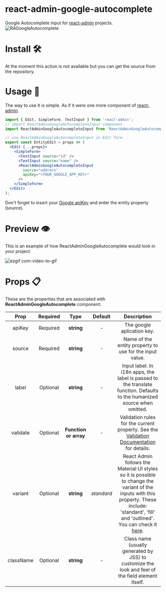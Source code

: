 # react-admin-google-autocomplete
Google Autocomplete input for [react-admin](https://marmelab.com/react-admin/) projects.
![RAGoogleAutocomplete](https://user-images.githubusercontent.com/36671173/122772124-f7439800-d29e-11eb-883f-cb299fa34e0a.jpg)

# Install 🛠️
At the moment this action is not available but you can get the source from the repository.

# Usage 📝
The way to use it is simple. As if it were one more component of [react-admin](https://marmelab.com/react-admin/).

```jsx
import { Edit, SimpleForm, TextInput } from 'react-admin';
// import ReactAdminGoogleAutocompleteInput component
import ReactAdminGoogleAutocompleteInput from 'ReactAdminGoogleAutocompleteInput';

// use ReactAdminGoogleAutocompleteInput in Edit form
export const EntityEdit = props => (
  <Edit {...props}>
    <SimpleForm>
      <TextInput source="id" />
      <TextInput source="name" />
      <ReactAdminGoogleAutocompleteInput
        source="address"
        apiKey="<YOUR_GOOGLE_APP_KEY>"
      />
    </SimpleForm>
  </Edit>
);
```

Don't forget to insert your [Google apiKey](https://console.cloud.google.com/apis/credentials?) and enter the entity property (source).

# Preview 👁️
This is an example of how ReactAdminGoogleAutocomplete would look in your project:

![ezgif com-video-to-gif](https://user-images.githubusercontent.com/36671173/122769213-476d2b00-d29c-11eb-957d-3a9a13050a30.gif)

# Props 📋
These are the properties that are associated with **ReactAdminGoogleAutocomplete** component:

|Prop|Required|Type|Default|Description
|:---:|:---:|:---:|:---:|:---:|
|apiKey|Required|**string**|-|The google aplication key.|
|source|Required|**string**|-|Name of the entity property to use for the input value.|
|label|Optional|**string**|-|Input label. In i18n apps, the label is passed to the translate function. Defaults to the humanized source when omitted.|
|validate|Optional|**Function or array**|-|Validation rules for the current property. See the [Validation Documentation](https://marmelab.com/react-admin/CreateEdit.html#validation) for details.
|variant|Optional|**string**|_standard_|React Admin follows the Material UI styles so it is possible to change the variant of the inputs with this property. These include: 'standard', 'fill' and 'outlined'. You can check it [here](https://material-ui.com/components/text-fields/#textfield).|
|className|Optional|**string**|-|Class name (usually generated by JSS) to customize the look and feel of the field element itself.|

